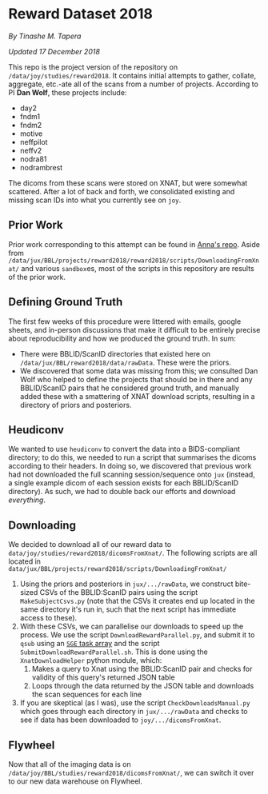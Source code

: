 # Reward Dataset 2018

*By Tinashe M. Tapera*

*Updated 17 December 2018*

This repo is the project version of the repository on `/data/joy/studies/reward2018`. It contains initial attempts to gather, collate, aggregate, etc.-ate all of the scans from a number of projects. According to PI **Dan Wolf**, these projects include:

* day2 
* fndm1 
* fndm2 
* motive 
* neffpilot 
* neffv2 
* nodra81 
* nodrambrest

The dicoms from these scans were stored on XNAT, but were somewhat scattered. After a lot of back and forth, we consolidated existing and missing scan IDs into what you currently see on `joy`. 

## Prior Work

Prior work corresponding to this attempt can be found in <a href="https://github.com/PennBBL/reward2018/wiki/Reward-File-Management-&-Heudiconv">Anna's repo</a>. Aside from `/data/jux/BBL/projects/reward2018/reward2018/scripts/DownloadingFromXnat/` and various `sandbox`es, most of the scripts in this repository are results of the prior work.

## Defining Ground Truth

The first few weeks of this procedure were littered with emails, google sheets, and in-person discussions that make it difficult to be entirely precise about reproducibility and how we produced the ground truth. In sum:

* There were BBLID/ScanID directories that existed here on `/data/jux/BBL/reward2018/data/rawData`. These were the priors.
* We discovered that some data was missing from this; we consulted Dan Wolf who helped to define the projects that should be in there and any BBLID/ScanID pairs that he considered ground truth, and manually added these with a smattering of XNAT download scripts, resulting in a directory of priors and posteriors.

## Heudiconv

We wanted to use `heudiconv` to convert the data into a BIDS-compliant directory; to do this, we needed to run a script that summarises the dicoms according to their headers. In doing so, we discovered that previous work had not downloaded the full scanning session/sequence onto `jux` (instead, a single example dicom of each session exists for each BBLID/ScanID directory). As such, we had to double back our efforts and download *everything*. 

## Downloading

We decided to download all of our reward data to `data/joy/studies/reward2018/dicomsFromXnat/`. The following scripts are all located in `data/jux/BBL/projects/reward2018/scripts/DownloadingFromXnat/`

1. Using the priors and posteriors in `jux/.../rawData`, we construct bite-sized CSVs of the BBLID:ScanID pairs using the script `MakeSubjectCsvs.py` (note that the CSVs it creates end up located in the same directory it's run in, such that the next script has immediate access to these).
2. With these CSVs, we can parallelise our downloads to speed up the process. We use the script `DownloadRewardParallel.py`, and submit it to `qsub` using an <a href="http://wiki.gridengine.info/wiki/index.php/Simple-Job-Array-Howto">`SGE` task array</a> and the script `SubmitDownloadRewardParallel.sh`. This is done using the `XnatDownloadHelper` python module, which:
    1. Makes a query to Xnat using the BBLID:ScanID pair and checks for validity of this query's returned JSON table
    2. Loops through the data returned by the JSON table and downloads the scan sequences for each line
3. If you are skeptical (as I was), use the script `CheckDownloadsManual.py` which goes through each directory in `jux/.../rawData` and checks to see if data has been downloaded to `joy/.../dicomsFromXnat`.

## Flywheel

Now that all of the imaging data is on `/data/joy/BBL/studies/reward2018/dicomsFromXnat/`, we can switch it over to our new data warehouse on Flywheel.
